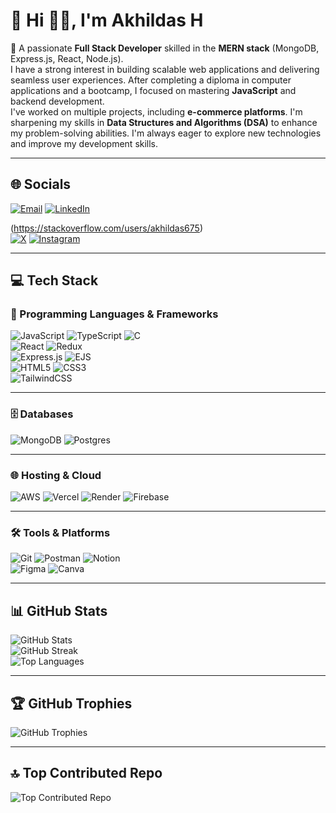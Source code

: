 # 💫 Hi 👋🏻, I'm Akhildas H
👋 A passionate **Full Stack Developer** skilled in the **MERN stack** (MongoDB, Express.js, React, Node.js).  
I have a strong interest in building scalable web applications and delivering seamless user experiences. After completing a diploma in computer applications and a bootcamp, I focused on mastering **JavaScript** and backend development.  
I've worked on multiple projects, including **e-commerce platforms**. I'm sharpening my skills in **Data Structures and Algorithms (DSA)** to enhance my problem-solving abilities. I'm always eager to explore new technologies and improve my development skills.

---

## 🌐 Socials


[![Email](https://img.shields.io/badge/Email-D14836?logo=gmail&logoColor=white)](mailto:akhildas675@gmail.com)
[![LinkedIn](https://img.shields.io/badge/LinkedIn-%230077B5.svg?logo=linkedin&logoColor=white)](https://linkedin.com/in/akhildas675)  

(https://stackoverflow.com/users/akhildas675)  
[![X](https://img.shields.io/badge/X-black.svg?logo=X&logoColor=white)](https://x.com/akhildas675)
[![Instagram](https://img.shields.io/badge/Instagram-%23E4405F.svg?logo=Instagram&logoColor=white)](https://instagram.com/akhildas_675) 


---

## 💻 Tech Stack
### 🚀 Programming Languages & Frameworks
![JavaScript](https://img.shields.io/badge/javascript-%23000000.svg?style=for-the-badge&logo=javascript&logoColor=%23F7DF1E) 
![TypeScript](https://img.shields.io/badge/typescript-%23000000.svg?style=for-the-badge&logo=typescript&logoColor=white) 
![C](https://img.shields.io/badge/c-%23000000.svg?style=for-the-badge&logo=c&logoColor=white)  
![React](https://img.shields.io/badge/react-%23000000.svg?style=for-the-badge&logo=react&logoColor=%2361DAFB) 
![Redux](https://img.shields.io/badge/redux-%23000000.svg?style=for-the-badge&logo=redux&logoColor=white)  
![Express.js](https://img.shields.io/badge/express.js-%23000000.svg?style=for-the-badge&logo=express&logoColor=%2361DAFB) 
![EJS](https://img.shields.io/badge/ejs-%23000000.svg?style=for-the-badge&logo=ejs&logoColor=black)  
![HTML5](https://img.shields.io/badge/html5-%23000000.svg?style=for-the-badge&logo=html5&logoColor=white) 
![CSS3](https://img.shields.io/badge/css3-%23000000.svg?style=for-the-badge&logo=css3&logoColor=white)  
![TailwindCSS](https://img.shields.io/badge/tailwindcss-%23000000.svg?style=for-the-badge&logo=tailwind-css&logoColor=white)

---

### 🗄️ Databases
![MongoDB](https://img.shields.io/badge/MongoDB-%23000000.svg?style=for-the-badge&logo=mongodb&logoColor=white) 
![Postgres](https://img.shields.io/badge/postgres-%23000000.svg?style=for-the-badge&logo=postgresql&logoColor=white)

---

### 🌐 Hosting & Cloud
![AWS](https://img.shields.io/badge/AWS-%23000000.svg?style=for-the-badge&logo=amazon-aws&logoColor=white) 
![Vercel](https://img.shields.io/badge/vercel-%23000000.svg?style=for-the-badge&logo=vercel&logoColor=white) 
![Render](https://img.shields.io/badge/Render-%23000000.svg?style=for-the-badge&logo=render&logoColor=white) 
![Firebase](https://img.shields.io/badge/firebase-%23000000.svg?style=for-the-badge&logo=firebase)

---

### 🛠️ Tools & Platforms
![Git](https://img.shields.io/badge/git-%23000000.svg?style=for-the-badge&logo=git&logoColor=white) 
![Postman](https://img.shields.io/badge/Postman-%23000000?style=for-the-badge&logo=postman&logoColor=white) 
![Notion](https://img.shields.io/badge/Notion-%23000000.svg?style=for-the-badge&logo=notion&logoColor=white)  
![Figma](https://img.shields.io/badge/figma-%23000000.svg?style=for-the-badge&logo=figma&logoColor=white) 
![Canva](https://img.shields.io/badge/Canva-%23000000.svg?style=for-the-badge&logo=Canva&logoColor=white)

---

## 📊 GitHub Stats
![GitHub Stats](https://github-readme-stats.vercel.app/api?username=akhildas675&theme=transparent&hide_border=true)  
![GitHub Streak](https://nirzak-streak-stats.vercel.app/?user=akhildas675&theme=transparent&hide_border=true)  
![Top Languages](https://github-readme-stats.vercel.app/api/top-langs/?username=akhildas675&theme=transparent&hide_border=true&layout=compact)

---

## 🏆 GitHub Trophies
![GitHub Trophies](https://github-profile-trophy.vercel.app/?username=akhildas675&theme=radical&no-frame=true&no-bg=true&margin-w=4)

---

## 🔝 Top Contributed Repo
![Top Contributed Repo](https://github-contributor-stats.vercel.app/api?username=akhildas675&limit=5&theme=transparent&combine_all_yearly_contributions=true)


